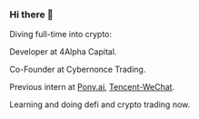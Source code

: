 ### Hi there 👋

Diving full-time into crypto:

Developer at 4Alpha Capital.

Co-Founder at Cybernonce Trading.

Previous intern at [Pony.ai](https://pony.ai), [Tencent-WeChat](https://github.com/tencent-wechat).

Learning and doing defi and crypto trading now.
